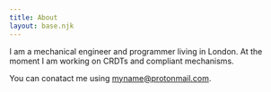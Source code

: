 ```yaml
---
title: About
layout: base.njk
---
```

I am a mechanical engineer and programmer living in London. At the moment I am working on CRDTs and compliant mechanisms.


You can conatact me using myname@protonmail.com.
